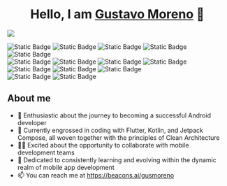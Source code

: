 <div align="center">
<h1 align="center">Hello, I am <a href="https://aristi.dev">Gustavo Moreno</a> 👋</h1>
</div>
<img src="https://i.postimg.cc/nLxQzL1V/bee2.png">
 <p>
                            <img alt="Static Badge" src="https://img.shields.io/badge/language-dart-blue"> <img alt="Static Badge" src="https://img.shields.io/badge/language-java-blue"> <img alt="Static Badge" src="https://img.shields.io/badge/language-kotlin-blue"> <img alt="Static Badge" src="https://img.shields.io/badge/jetpack compose-purple"> 
                            <br />
                            <img alt="Static Badge" src="https://img.shields.io/badge/framework-flutter-blue"> 
                            <br />
                            <img alt="Static Badge" src="https://img.shields.io/badge/xml-green"> 
                            <img alt="Static Badge" src="https://img.shields.io/badge/bloc-green">
                             <img alt="Static Badge" src="https://img.shields.io/badge/hilt-green"> 
                              <img alt="Static Badge" src="https://img.shields.io/badge/room-green"> 
                              <img alt="Static Badge" src="https://img.shields.io/badge/recyclerview-green"> 
                             <img alt="Static Badge" src="https://img.shields.io/badge/retrofit-green"> <img alt="Static Badge" src="https://img.shields.io/badge/MVVM-green"> 
                              <br />
                              <img alt="Static Badge" src="https://img.shields.io/badge/firebase-yellow"> <img alt="Static Badge" src="https://img.shields.io/badge/strapi-yellow">
                            </p>

## About me
- 🚀 Enthusiastic about the journey to becoming a successful Android developer
- 📲 Currently engrossed in coding with Flutter, Kotlin, and Jetpack Compose, all woven together with the principles of Clean Architecture
- 🧑‍💻 Excited about the opportunity to collaborate with mobile development teams
- 🌟 Dedicated to consistently learning and evolving within the dynamic realm of mobile app development
- 📫 You can reach me at https://beacons.ai/gusmoreno


